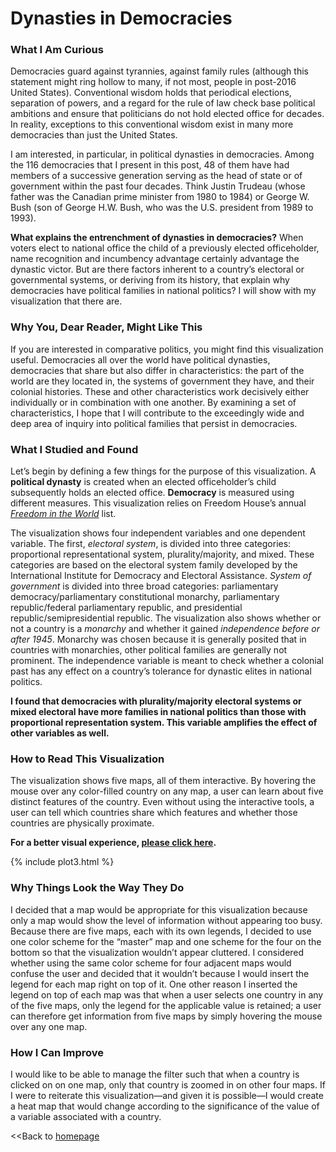 # Dynasties in Democracies

### What I Am Curious
Democracies guard against tyrannies, against family rules (although this statement might ring hollow to many, if not most, people in post-2016 United States). Conventional wisdom holds that periodical elections, separation of powers, and a regard for the rule of law check base political ambitions and ensure that politicians do not hold elected office for decades. In reality, exceptions to this conventional wisdom exist in many more democracies than just the United States. 

I am interested, in particular, in political dynasties in democracies. Among the 116 democracies that I present in this post, 48 of them have had members of a successive generation serving as the head of state or of government within the past four decades. Think Justin Trudeau (whose father was the Canadian prime minister from 1980 to 1984) or George W. Bush (son of George H.W. Bush, who was the U.S. president from 1989 to 1993).

<b>What explains the entrenchment of dynasties in democracies?</b> When voters elect to national office the child of a previously elected officeholder, name recognition and incumbency advantage certainly advantage the dynastic victor. But are there factors inherent to a country’s electoral or governmental systems, or deriving from its history, that explain why democracies have political families in national politics? I will show with my visualization that there are.

### Why You, Dear Reader, Might Like This
If you are interested in comparative politics, you might find this visualization useful. Democracies all over the world have political dynasties, democracies that share but also differ in characteristics: the part of the world are they located in, the systems of government they have, and their colonial histories. These and other characteristics work decisively either individually or in combination with one another. By examining a set of characteristics, I hope that I will contribute to the exceedingly wide and deep area of inquiry into political families that persist in democracies.

### What I Studied and Found
Let’s begin by defining a few things for the purpose of this visualization. A <b>political dynasty</b> is created when an elected officeholder’s child subsequently holds an elected office. <b>Democracy</b> is measured using different measures. This visualization relies on Freedom House’s annual <i>[Freedom in the World](https://freedomhouse.org/report-types/freedom-world)</i> list.

The visualization shows four independent variables and one dependent variable. The first, <i>electoral system</i>, is divided into three categories: proportional representational system, plurality/majority, and mixed. These categories are based on the electoral system family developed by the International Institute for Democracy and Electoral Assistance. <i>System of government</i> is divided into three broad categories: parliamentary democracy/parliamentary constitutional monarchy, parliamentary republic/federal parliamentary republic, and presidential republic/semipresidential republic. The visualization also shows whether or not a country is a <i>monarchy</i> and whether it gained <i>independence before or after 1945</i>. Monarchy was chosen because it is generally posited that in countries with monarchies, other political families are generally not prominent. The independence variable is meant to check whether a colonial past has any effect on a country’s tolerance for dynastic elites in national politics.

<b>I found that democracies with plurality/majority electoral systems or mixed electoral have more families in national politics than those with proportional representation system. This variable amplifies the effect of other variables as well.</b>

### How to Read This Visualization

The visualization shows five maps, all of them interactive. By hovering the mouse over any color-filled country on any map, a user can learn about five distinct features of the country. Even without using the interactive tools, a user can tell which countries share which features and whether those countries are physically proximate.

<b>For a better visual experience, [please click here](https://public.tableau.com/profile/sumit.poudyal#!/vizhome/Portfolio_43/OriginalDashboard).</b>

{% include plot3.html %}

### Why Things Look the Way They Do

I decided that a map would be appropriate for this visualization because only a map would show the level of information without appearing too busy. Because there are five maps, each with its own legends, I decided to use one color scheme for the “master” map and one scheme for the four on the bottom so that the visualization wouldn’t appear cluttered. I considered whether using the same color scheme for four adjacent maps would confuse the user and decided that it wouldn’t because I would insert the legend for each map right on top of it. One other reason I inserted the legend on top of each map was that when a user selects one country in any of the five maps, only the legend for the applicable value is retained; a user can therefore get information from five maps by simply hovering the mouse over any one map.

### How I Can Improve

I would like to be able to manage the filter such that when a country is clicked on on one map, only that country is zoomed in on other four maps. If I were to reiterate this visualization—and given it is possible—I would create a heat map that would change according to the significance of the value of a variable associated with a country. 

<<Back to [homepage](https://spoudyal1989.github.io/datavizsample)
